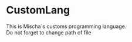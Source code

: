 # CustomLang
This is Mischa`s customs programming language.  
Do not forget to change path of file 
